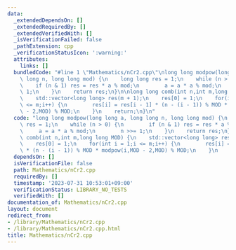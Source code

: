 ```yaml
---
data:
  _extendedDependsOn: []
  _extendedRequiredBy: []
  _extendedVerifiedWith: []
  _isVerificationFailed: false
  _pathExtension: cpp
  _verificationStatusIcon: ':warning:'
  attributes:
    links: []
  bundledCode: "#line 1 \"Mathematics/nCr2.cpp\"\nlong long modpow(long long a, long\
    \ long n, long long mod) {\n    long long res = 1;\n    while (n > 0) {\n    \
    \    if (n & 1) res = res * a % mod;\n        a = a * a % mod;\n        n >>=\
    \ 1;\n    }\n    return res;\n}\n\nlong long comb(int n,int m,long long MOD) {\n\
    \    std::vector<long long> res(m + 1);\n    res[0] = 1;\n    for(int i = 1;i\
    \ <= m;i++) {\n        res[i] = res[i - 1] * (n - (i - 1)) % MOD * modpow(i,MOD\
    \ - 2,MOD) % MOD;\n    }\n    return;\n}\n"
  code: "long long modpow(long long a, long long n, long long mod) {\n    long long\
    \ res = 1;\n    while (n > 0) {\n        if (n & 1) res = res * a % mod;\n   \
    \     a = a * a % mod;\n        n >>= 1;\n    }\n    return res;\n}\n\nlong long\
    \ comb(int n,int m,long long MOD) {\n    std::vector<long long> res(m + 1);\n\
    \    res[0] = 1;\n    for(int i = 1;i <= m;i++) {\n        res[i] = res[i - 1]\
    \ * (n - (i - 1)) % MOD * modpow(i,MOD - 2,MOD) % MOD;\n    }\n    return;\n}\n"
  dependsOn: []
  isVerificationFile: false
  path: Mathematics/nCr2.cpp
  requiredBy: []
  timestamp: '2023-07-31 10:53:01+09:00'
  verificationStatus: LIBRARY_NO_TESTS
  verifiedWith: []
documentation_of: Mathematics/nCr2.cpp
layout: document
redirect_from:
- /library/Mathematics/nCr2.cpp
- /library/Mathematics/nCr2.cpp.html
title: Mathematics/nCr2.cpp
---
```

